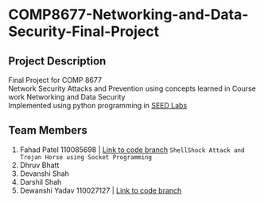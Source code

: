 # COMP8677-Networking-and-Data-Security-Final-Project

## Project Description
Final Project for COMP 8677 <br/>
Network Security Attacks and Prevention using concepts learned in Course work Networking and Data Security <br/>
Implemented using python programming in [SEED Labs](https://seedsecuritylabs.org/) </br>

## Team Members

1. Fahad Patel 110085698 | [Link to code branch](https://github.com/Fahadjr/COMP8677-Networking-and-Data-Security-Final-Project/tree/ShellShock_and_Trojan_Horse_Attack) ```ShellShock Attack and Trojan Horse using Socket Programming```
2. Dhruv Bhatt 
3. Devanshi Shah
4. Darshil Shah
5. Dewanshi Yadav 110027127 | [Link to code branch](https://github.com/Fahadjr/COMP8677-Networking-and-Data-Security-Final-Project/tree/Local_DNS_Attack_And_Detection)
